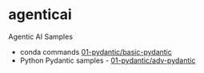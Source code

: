 # agenticai
Agentic AI Samples
- conda commands [01-pydantic/basic-pydantic](https://github.com/anvvsharma/agenticai/blob/main/01-pydantic/basic-pydantic/README.md)
- Python Pydantic samples - [01-pydantic/adv-pydantic](https://github.com/anvvsharma/agenticai/blob/main/01-pydantic/adv-pydantic/README.md)
